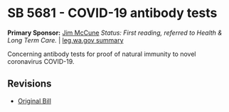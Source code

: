 # SB 5681 - COVID-19 antibody tests
**Primary Sponsor:** [Jim McCune](/person/leg/jim.mccune.md)
*Status: First reading, referred to Health & Long Term Care.* | [leg.wa.gov summary](https://app.leg.wa.gov/billsummary?BillNumber=5681&Year=2021)

Concerning antibody tests for proof of natural immunity to novel coronavirus COVID-19.

## Revisions
* [Original Bill](1/)